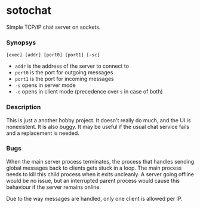 # sotochat

Simple TCP/IP chat server on sockets.

### Synopsys

`[exec] [addr] [port0] [port1] [-sc]`
- `addr` is the address of the server to connect to
- `port0` is the port for outgoing messages
- `port1` is the port for incoming messages
- `-s` opens in server mode
- `-c` opens in client mode (precedence over `s` in case of both)

### Description

This is just a another hobby project. It doesn't really do much, and the UI
is nonexistent. It is also buggy. It may be useful if the usual chat service
fails and a replacement is needed.

### Bugs

When the main server process terminates, the process that handles sending
global messages back to clients gets stuck in a loop. The main process
needs to kill this child process when it exits uncleanly. A server going
offline would be no issue, but an interrupted parent process would cause
this behaviour if the server remains online.

Due to the way messages are handled, only one client is allowed per IP.

